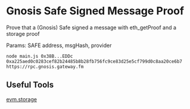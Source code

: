 # Gnosis Safe Signed Message Proof
Prove that a (Gnosis) Safe signed a message with eth_getProof and a storage proof

Params: SAFE address, msgHash, provider

```
node main.js 0x38B...EDDc 0xa225aed0c0283cef82b24485b8b28fb756fc9ce83d25e5cf799d0c8aa20ce6b7 https://rpc.gnosis.gateway.fm
```

## Useful Tools
[evm.storage](https://evm.storage/)
